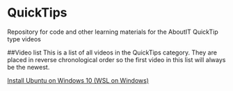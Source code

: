 # QuickTips
Repository for code and other learning materials for the AboutIT QuickTip type videos <br />

##Video list
This is a list of all videos in the QuickTips category. They are placed in reverse chronological order so the first video in this list will always be the newest. <br />

[Install Ubuntu on Windows 10 (WSL on Windows)](https://youtu.be/XDvt4dIN-Mw)